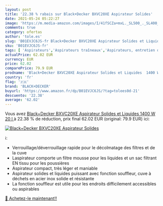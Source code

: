```yaml
---
layout: post
title: '22.38 % rabais sur Black+Decker BXVC20XE Aspirateur Solides'
date: 2021-05-24 05:22:27
image: 'https://m.media-amazon.com/images/I/41fSCZa+mxL._SL500_._SL400_.jpg'
comments: true
category: ofertas
author: 'tole.es'
slug: 'B01EVJC6JS-fr Black+Decker BXVC20XE Aspirateur Solides et Liquides 1400...'
sku: 'B01EVJC6JS-fr'
tags: [ 'Aspirateurs','Aspirateurs traîneaux','Aspirateurs, entretien des sols et nettoyeurs de vitres','Bricolage','Cuisine et Maison','Outillage à main et électroportatif','Outils de nettoyage','black+decker', ]
actualPrice: 62.02 EUR
currency: EUR
price: 62.02
comparePrice: 79.9 EUR
prodname: 'Black+Decker BXVC20XE Aspirateur Solides et Liquides  1400 W  20 l '
country: 'fr'
flag: '🇫🇷'
brand: 'BLACK+DECKER'
buyurl: 'https://www.amazon.fr/dp/B01EVJC6JS/?tag=tolees0d-21'
descuento: '22.38'
average: '62.02'
---
```


Vous avez [Black+Decker BXVC20XE Aspirateur Solides et Liquides  1400 W  20 l ](https://www.amazon.fr/dp/B01EVJC6JS/?tag=tolees0d-21)  à  22.38 % de réduction, prix final  62.02 EUR (original: 79.9 EUR) ici:

[![Black+Decker BXVC20XE Aspirateur Solides](https://m.media-amazon.com/images/I/41fSCZa+mxL._SL500_._SL400_.jpg)](https://www.amazon.fr/dp/B01EVJC6JS/?tag=tolees0d-21)

ℹ️:

- Verrouillage/déverrouillage rapide pour le décolmatage des filtres et de la cuve
- Laspirateur comporte un filtre mousse pour les liquides et un sac filtrant EN tissu pour les poussières
- Aspirateur compact, très léger et maniable
- Aspirateur solides et liquides puissant avec fonction souffleur, cuve à déchets en acier inox solide et résistante
- La fonction souffleur est utile pour les endroits difficilement accessibles ou aspirables

[🛒 Achetez-le maintenant!!](https://www.amazon.fr/dp/B01EVJC6JS/?tag=tolees0d-21)
